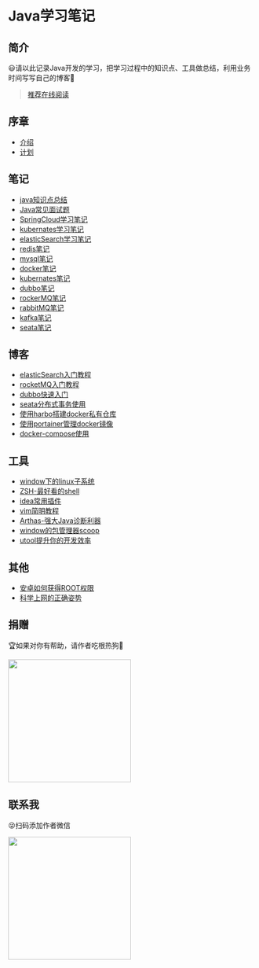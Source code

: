 # Java学习笔记

## 简介

😃请以此记录Java开发的学习，把学习过程中的知识点、工具做总结，利用业务时间写写自己的博客🎈

> [推荐在线阅读](https://zhaoweilong007.github.io/Java-learning)

## 序章

- [介绍](foreword/介绍.md)
- [计划](foreword/计划.md)

## 笔记

- [java知识点总结](notes/java知识点总结.md)
- [Java常见面试题](notes/java常见面试题.md)
- [SpringCloud学习笔记](notes/SpringCloud学习笔记.md)
- [kubernates学习笔记](notes/kubernates学习笔记.md)
- [elasticSearch学习笔记](notes/elasticSearch学习笔记.md)
- [redis笔记](/notes/redis.md)
- [mysql笔记](/notes/mysql.md)
- [docker笔记](/notes/docker.md)
- [kubernates笔记](/notes/kubernates学习笔记.md)
- [dubbo笔记](/notes/docker.md)
- [rockerMQ笔记](/notes/rocketMQ.md)
- [rabbitMQ笔记](/notes/rabbitMQ.md)
- [kafka笔记](/notes/kafka.md)
- [seata笔记](/notes/seata.md)

## 博客

- [elasticSearch入门教程](/blog/elasticSearch入门教程.md)
- [rocketMQ入门教程](/blog/rocketMQ入门教程.md)
- [dubbo快速入门](/blog/dubbo快速入门)
- [seata分布式事务使用](/blog/seata分布式事务使用.md)
- [使用harbo搭建docker私有仓库](/blog/harbor教程.md)
- [使用portainer管理docker镜像](/blog/portainer教程.md)
- [docker-compose使用](/blog/docker-compose教程.md)

## 工具

- [window下的linux子系统](/tool/window下的linux子系统.md)
- [ZSH-最好看的shell](/tool/最好看的shell.md)
- [idea常用插件](/tool/idea常用插件.md)
- [vim简明教程](/tool/vim简明教程.md)
- [Arthas-强大Java诊断利器](/tool/强大的java诊断利器.md)
- [window的包管理器scoop](/tool/window的包管理器.md)
- [utool提升你的开发效率](/tool/utool提升你的开发效率.md)

## 其他

- [安卓如何获得ROOT权限](/other/安卓如何获得ROOT权限.md)
- [科学上网的正确姿势](/other/clash的使用.md)

## 捐赠

🏆如果对你有帮助，请作者吃根热狗🌭

<img src="http://doc.hkxx.icu/images/pay.png" width = "250" height = "250" />

## 联系我

😜扫码添加作者微信

<img src="http://doc.hkxx.icu/images/weixin.jpg" width = "250" height = "250" />
